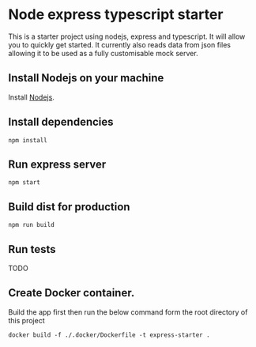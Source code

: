 # Node express typescript starter
This is a starter project using nodejs, express and typescript.  It will allow you to quickly get started. It currently also reads data from json files allowing it to be used as a fully
customisable mock server.
 
## Install Nodejs on your machine

Install [Nodejs](https://www.nodejs.com).

## Install dependencies

    npm install

## Run express server

    npm start
    
## Build dist for production

    npm run build
    
## Run tests
TODO

## Create Docker container.
Build the app first then run the below command form the root directory of this project

    docker build -f ./.docker/Dockerfile -t express-starter .
